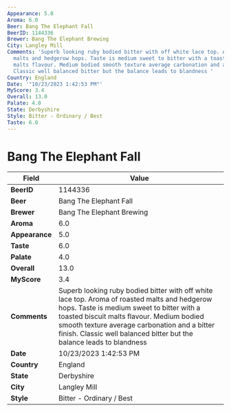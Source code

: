 ```yaml
---
Appearance: 5.0
Aroma: 6.0
Beer: Bang The Elephant Fall
BeerID: 1144336
Brewer: Bang The Elephant Brewing
City: Langley Mill
Comments: 'Superb looking ruby bodied bitter with off white lace top. Aroma of roasted
  malts and hedgerow hops. Taste is medium sweet to bitter with a toasted biscuit
  malts flavour. Medium bodied smooth texture average carbonation and a bitter finish.
  Classic well balanced bitter but the balance leads to blandness '
Country: England
Date: '"10/23/2023 1:42:53 PM"'
MyScore: 3.4
Overall: 13.0
Palate: 4.0
State: Derbyshire
Style: Bitter - Ordinary / Best
Taste: 6.0
---
```


# Bang The Elephant Fall

| Field         | Value |
|---------------|-------|
| **BeerID** | 1144336 |
| **Beer** | Bang The Elephant Fall |
| **Brewer** | Bang The Elephant Brewing |
| **Aroma** | 6.0 |
| **Appearance** | 5.0 |
| **Taste** | 6.0 |
| **Palate** | 4.0 |
| **Overall** | 13.0 |
| **MyScore** | 3.4 |
| **Comments** | Superb looking ruby bodied bitter with off white lace top. Aroma of roasted malts and hedgerow hops. Taste is medium sweet to bitter with a toasted biscuit malts flavour. Medium bodied smooth texture average carbonation and a bitter finish. Classic well balanced bitter but the balance leads to blandness  |
| **Date** | 10/23/2023 1:42:53 PM |
| **Country** | England |
| **State** | Derbyshire |
| **City** | Langley Mill |
| **Style** | Bitter - Ordinary / Best |
